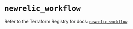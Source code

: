# `newrelic_workflow`

Refer to the Terraform Registry for docs: [`newrelic_workflow`](https://registry.terraform.io/providers/newrelic/newrelic/3.62.1/docs/resources/workflow).
